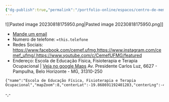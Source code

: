 ```yaml
---
{"dg-publish":true,"permalink":"/portfolio-online/espacos/centro-de-memoria-da-educacao-fisica-do-esporte-e-do-lazer/","tags":["💼/📍"],"created":"2024-02-14T12:36:18.542-03:00","updated":"2024-02-05T16:58:30.236-03:00"}
---
```



![[Pasted image 20230818175950.png\|Pasted image 20230818175950.png]]

- [Mande um email](mailto:cemefufmg@gmail.com)
- Numero de telefone: `=this.telefone`
- Redes Sociais:
	 https://www.facebook.com/cemef.ufmg,https://www.instagram.com/cemef_ufmg/,https://www.youtube.com/c/CemefUFMG/featured
- Endereço:
Escola de Educação Física, Fisioterapia e Terapia Ocupacional | [Veja no google Maps](https://www.google.com/search?sca_esv=558180114&tbm=lcl&q=Escola+de+Educa%C3%A7%C3%A3o+F%C3%ADsica,+Fisioterapia+e+Terapia+Ocupacional&rflfq=1&num=20&stick=H4sIAAAAAAAAAC2QPW7bQBCFoSJBerpiEfAAKeb_p4sLqXWTC2xoFQQsUxGlC8WF4SJA7sDb5BQeBsYCi503g7fvmy-f-85DkVhJnQhJMCT6zgABIBNUhFOcXfouo8Y409y9blKz_g6Z2VlIURCSHFmt7yRc1BE8SydKNS1TjhLEDdEDsHolUkKUvQJT1D9VUImWIMCgmJGIlpx9p8ERwSYlU4arxzbpICqoCqZE7hqVST1dhSQN3MgqYpkqJGwsQM6RIjVbo1YGZCBFIea24W0GEkVQJzUQs4JjqUDEpkDCBkZYWXJTK4pRaLUSxYoSa6usDs7ptRvRothYLd1Ss7jiP245_d3t_u2-3i_D-bgsc1uGazv9XN9OW_3rNi3t0k6_P33fL-P81IbH47B_vI1tfV1f5uGw_lmmsX0bDtMyzdfjpZ2nNhyHHx-vh_F2buM0P7end3KRvc_pAQAA&sa=X&ved=2ahUKEwiKgt2dkeeAAxXFHrkGHbIVBAcQ63UoAXoECFIQAg&biw=1920&bih=969&dpr=1#rlfi=hd:;si:;mv:[[-19.868691192401283,-43.94895103699534],[-19.88511717252077,-43.98113754517406\|-19.868691192401283,-43.94895103699534],[-19.88511717252077,-43.98113754517406]])
Av. Presidente Carlos Luz, 6627 - Pampulha, Belo Horizonte - MG, 31310-250

```mapview
{"name":"Escola de Educação Física, Fisioterapia e Terapia Ocupacional","mapZoom":8,"centerLat":-19.868691192401283,"centerLng":-43.94895103699534,"query":"","chosenMapSource":0}
```

-,-
